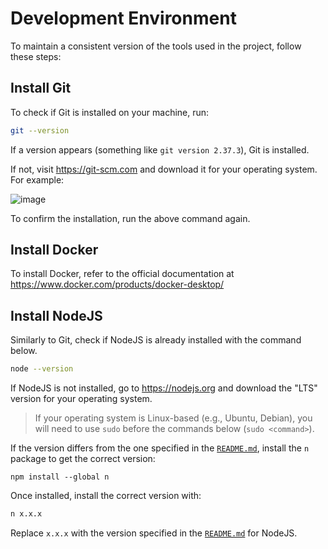 # Development Environment

To maintain a consistent version of the tools used in the project, follow these steps:

## Install Git

To check if Git is installed on your machine, run:

```bash
git --version
```

If a version appears (something like `git version 2.37.3`), Git is installed.

If not, visit https://git-scm.com and download it for your operating system. For example:

![image](https://user-images.githubusercontent.com/63798776/188479149-b85735a6-f9f2-4ee8-904a-9e6cb113925a.png)

To confirm the installation, run the above command again.

## Install Docker

To install Docker, refer to the official documentation at https://www.docker.com/products/docker-desktop/

## Install NodeJS

Similarly to Git, check if NodeJS is already installed with the command below.

```bash
node --version
```

If NodeJS is not installed, go to https://nodejs.org and download the "LTS" version for your operating system.

> If your operating system is Linux-based (e.g., Ubuntu, Debian), you will need to use `sudo` before the commands below (`sudo <command>`).

If the version differs from the one specified in the [`README.md`](../README.md#development-environment), install the `n` package to get the correct version:

```
npm install --global n
```

Once installed, install the correct version with:

```bash
n x.x.x
```

Replace `x.x.x` with the version specified in the [`README.md`](../README.md#development-environment) for NodeJS.
